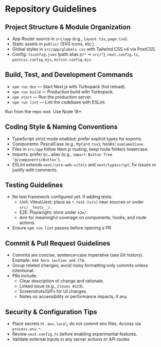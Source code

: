 # Repository Guidelines

## Project Structure & Module Organization
- App Router source in `src/app` (e.g., `layout.tsx`, `page.tsx`).
- Static assets in `public/` (SVG icons, etc.).
- Global styles in `src/app/globals.css` with Tailwind CSS v4 via PostCSS.
- Config: `tsconfig.json` (path alias `@/*` → `src/*`), `next.config.ts`, `postcss.config.mjs`, `eslint.config.mjs`.

## Build, Test, and Development Commands
- `npm run dev` — Start Next.js with Turbopack (hot reload).
- `npm run build` — Production build with Turbopack.
- `npm start` — Run the production server.
- `npm run lint` — Lint the codebase with ESLint.

Run from the repo root. Use Node 18+.

## Coding Style & Naming Conventions
- TypeScript strict mode enabled; prefer explicit types for exports.
- Components: PascalCase (e.g., `MyCard.tsx`); hooks: `useCamelCase`.
- Files in `src/app` follow Next.js routing; keep route folders lowercase.
- Imports: prefer `@/…` alias (e.g., `import Button from '@/components/Button'`).
- ESLint extends `next/core-web-vitals` and `next/typescript`; fix issues or justify with comments.

## Testing Guidelines
- No test framework configured yet. If adding tests:
  - Unit: Vitest/Jest; place as `*.test.ts(x)` near sources or under `src/__tests__/`.
  - E2E: Playwright; store under `e2e/`.
  - Aim for meaningful coverage on components, hooks, and route actions.
- Ensure `npm run lint` passes before opening a PR.

## Commit & Pull Request Guidelines
- Commits are concise, sentence‑case imperative (see Git history). Example: `Add hero section and CTA`.
- Group related changes; avoid noisy formatting‑only commits unless intentional.
- PRs include:
  - Clear description of change and rationale.
  - Linked issue (e.g., `Closes #123`).
  - Screenshots/GIFs for UI changes.
  - Notes on accessibility or performance impacts, if any.

## Security & Configuration Tips
- Place secrets in `.env.local`; do not commit env files. Access via `process.env.*`.
- Review `next.config.ts` before enabling experimental features.
- Validate external inputs in any server actions or API routes.
